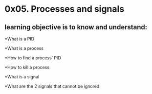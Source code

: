 # 0x05. Processes and signals

## learning objective is to know and understand:

*What is a PID

*What is a process

*How to find a process’ PID

*How to kill a process

*What is a signal

*What are the 2 signals that cannot be ignored